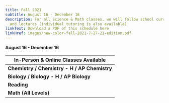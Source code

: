 ```yaml
---
title: Fall 2021
subtitle: August 16 - December 16
description: For all Science & Math classes, we will follow school curriculum
  and lectures (individual tutoring is also available)
linkText: Download a PDF of this schedule here
linkHref: images/new-color-fall-2021-7-27-21-edition.pdf
---
```

**August 16 - December 16**



| **In-Person & Online Classes Available**     |
| -------------------------------------------- |
| **Chemistry / Chemistry - H / AP Chemistry** |
| **Biology / Biology - H / AP Biology**       |
| **Reading**                                  |
| **Math (All Levels)**                        |